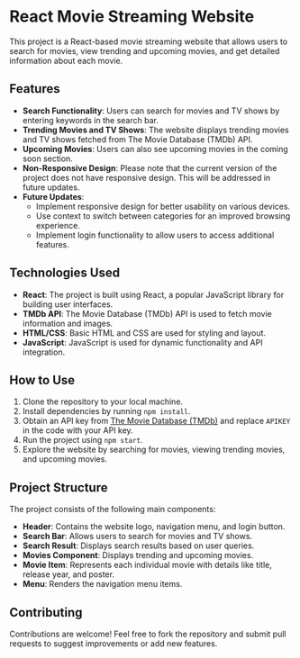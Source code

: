 # React Movie Streaming Website

This project is a React-based movie streaming website that allows users to search for movies, view trending and upcoming movies, and get detailed information about each movie.

## Features

- **Search Functionality**: Users can search for movies and TV shows by entering keywords in the search bar.
- **Trending Movies and TV Shows**: The website displays trending movies and TV shows fetched from The Movie Database (TMDb) API.
- **Upcoming Movies**: Users can also see upcoming movies in the coming soon section.
- **Non-Responsive Design**: Please note that the current version of the project does not have responsive design. This will be addressed in future updates.
- **Future Updates**:
  - Implement responsive design for better usability on various devices.
  - Use context to switch between categories for an improved browsing experience.
  - Implement login functionality to allow users to access additional features.

## Technologies Used

- **React**: The project is built using React, a popular JavaScript library for building user interfaces.
- **TMDb API**: The Movie Database (TMDb) API is used to fetch movie information and images.
- **HTML/CSS**: Basic HTML and CSS are used for styling and layout.
- **JavaScript**: JavaScript is used for dynamic functionality and API integration.

## How to Use

1. Clone the repository to your local machine.
2. Install dependencies by running `npm install`.
3. Obtain an API key from [The Movie Database (TMDb)](https://www.themoviedb.org/documentation/api) and replace `APIKEY` in the code with your API key.
4. Run the project using `npm start`.
5. Explore the website by searching for movies, viewing trending movies, and upcoming movies.

## Project Structure

The project consists of the following main components:

- **Header**: Contains the website logo, navigation menu, and login button.
- **Search Bar**: Allows users to search for movies and TV shows.
- **Search Result**: Displays search results based on user queries.
- **Movies Component**: Displays trending and upcoming movies.
- **Movie Item**: Represents each individual movie with details like title, release year, and poster.
- **Menu**: Renders the navigation menu items.

## Contributing

Contributions are welcome! Feel free to fork the repository and submit pull requests to suggest improvements or add new features.
